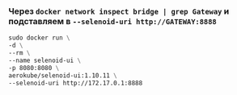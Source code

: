 ### Через `docker network inspect bridge | grep Gateway` и подставляем в `--selenoid-uri http://GATEWAY:8888` 

```dockerfile
sudo docker run \
-d \
--rm \
--name selenoid-ui \
-p 8080:8080 \
aerokube/selenoid-ui:1.10.11 \
--selenoid-uri http://172.17.0.1:8888
```